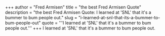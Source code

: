 +++
author = "Fred Armisen"
title = "the best Fred Armisen Quote"
description = "the best Fred Armisen Quote: I learned at 'SNL' that it's a bummer to bum people out."
slug = "i-learned-at-snl-that-its-a-bummer-to-bum-people-out"
quote = '''I learned at 'SNL' that it's a bummer to bum people out.'''
+++
I learned at 'SNL' that it's a bummer to bum people out.
